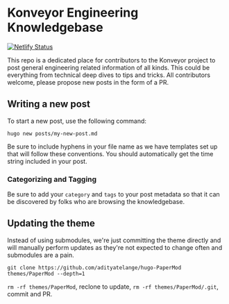 # Konveyor Engineering Knowledgebase

[![Netlify Status](https://api.netlify.com/api/v1/badges/4be93a33-6977-4964-ba22-fc1edf0c0fa6/deploy-status)](https://app.netlify.com/sites/konveyor-eng-kbase/deploys)

This repo is a dedicated place for contributors to the Konveyor project to post
general engineering related information of all kinds. This could be everything
from technical deep dives to tips and tricks. All contributors welcome, please
propose new posts in the form of a PR.

## Writing a new post

To start a new post, use the following command:

`hugo new posts/my-new-post.md`

Be sure to include hyphens in your file name as we have templates set up that
will follow these conventions. You should automatically get the time string
included in your post.

### Categorizing and Tagging

Be sure to add your `category` and `tags` to your post metadata so that it can
be discovered by folks who are browsing the knowledgebase.

## Updating the theme

Instead of using submodules, we're just committing the theme directly and will
manually perform updates as they're not expected to change often and submodules
are a pain.

`git clone https://github.com/adityatelange/hugo-PaperMod themes/PaperMod --depth=1`

`rm -rf themes/PaperMod`, reclone to update, `rm -rf themes/PaperMod/.git`, commit and PR.
